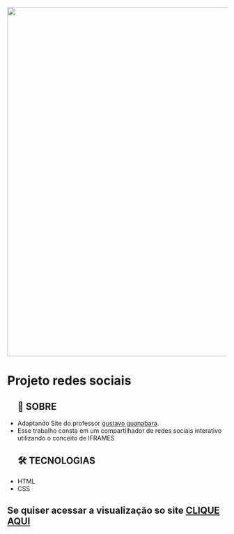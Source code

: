 <img src="https://user-images.githubusercontent.com/112995941/206860341-02ac23f8-8e29-4b93-a9d5-f228606c4609.png" alt="" width="800px">
<h1>Projeto redes sociais</h1>
    <ul>
        <h2>📕 SOBRE</h2>
        <li>Adaptando Site do professor <a href="https://github.com/gustavoguanabara">gustavo guanabara</a>.</li>
        <li>Esse trabalho consta em um compartilhador de redes sociais interativo utilizando o conceito de IFRAMES</li>
    </ul>
    <ul>
        <h2>🛠 TECNOLOGIAS</h2>
        <li>HTML</li>
        <li>CSS</li>
    </ul>
    <h2>Se quiser acessar a visualização so site <a href="https://victoralves87.github.io/projeto-redes_sociais/">CLIQUE AQUI</a></h2>
